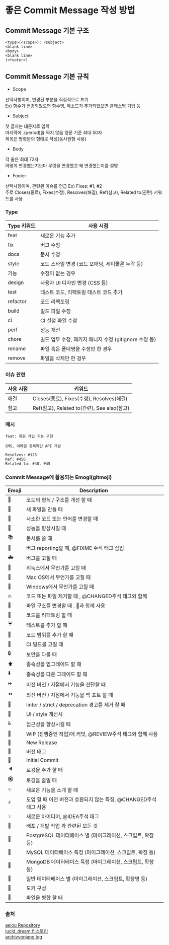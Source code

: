 # 좋은 Commit Message 작성 방법

## Commit Message 기본 구조
```
<type>(<scope>): <subject>
<blank line>
<body>
<blank line>
(<footer>)
```

## Commit Message 기본 규칙
- Scope

선택사항이며, 변경된 부분을 직접적으로 표기  
Ex) 함수가 변경되었으면 함수명, 메소드가 추가되었으면 클래스명 기입 등

- Subject

첫 글자는 대문자로 입력  
마지막에 .(period)을 찍지 않음
영문 기준 최대 50자  
제목은 명령문의 형태로 작성(동사원형 사용)

- Body

각 줄은 최대 72자  
어떻게 변경했는지보다 무엇을 변경했고 왜 변경했는지를 설명

- Footer

선택사항이며, 관련된 이슈를 언급 Ex) Fixes: #1, #2  
주로 Closes(종료), Fixes(수정), Resolves(해결), Ref(참고), Related to(관련) 키워드를 사용

### Type

|Type 키워드|사용 시점|
|------|---|
|feat|새로운 기능 추가|
|fix|버그 수정|
|docs|문서 수정|
|style|코드 스타일 변경 (코드 포매팅, 세미콜론 누락 등)|
|기능|수정이 없는 경우|
|design|사용자 UI 디자인 변경 (CSS 등)|
|test|테스트 코드, 리팩토링 테스트 코드 추가|
|refactor|코드 리팩토링|
|build|빌드 파일 수정|
|ci|CI 설정 파일 수정|
|perf|성능 개선|
|chore|빌드 업무 수정, 패키지 매니저 수정 (gitignore 수정 등)|
|rename|파일 혹은 폴더명을 수정만 한 경우|
|remove|파일을 삭제만 한 경우|

### 이슈 관련

|사용 시점|키워드|
|------|---|
|해결|Closes(종료), Fixes(수정), Resolves(해결)|
|참고|Ref(참고), Related to(관련), See also(참고)|

### 예시
```
feat: 회원 가입 기능 구현

SMS, 이메일 중복확인 API 개발

Resolves: #123
Ref: #456
Related to: #48, #45
```

### Commit Message에 활용되는 Emogi(gitmoji)

|Emoji|Description|
|---|---|
|🎨|코드의 형식 / 구조를 개선 할 때|
|📰|새 파일을 만들 때|
|📝|사소한 코드 또는 언어를 변경할 때|
|🐎|성능을 향상시킬 때|
|📚|문서를 쓸 때|
|🐛|버그 reporting할 때, @FIXME 주석 태그 삽입|
|🚑|버그를 고칠 때|
|🐧|리눅스에서 무언가를 고칠 때|
|🍎|Mac OS에서 무언가를 고칠 때|
|🏁|Windows에서 무언가를 고칠 때|
|🔥|코드 또는 파일 제거할 때 , @CHANGED주석 태그와 함께|
|🚜|파일 구조를 변경할 때 . 🎨과 함께 사용|
|🔨|코드를 리팩토링 할 때|
|☔️|테스트를 추가 할 때|
|🔬|코드 범위를 추가 할 때|
|💚|CI 빌드를 고칠 때|
|🔒|보안을 다룰 때|
|⬆️|종속성을 업그레이드 할 때|
|⬇️|종속성을 다운 그레이드 할 때|
|⏩|이전 버전 / 지점에서 기능을 전달할 때|
|⏪|최신 버전 / 지점에서 기능을 백 포트 할 때|
|👕|linter / strict / deprecation 경고를 제거 할 때|
|💄|UI / style 개선시|
|♿️|접근성을 향상시킬 때|
|🚧|WIP (진행중인 작업)에 커밋, @REVIEW주석 태그와 함께 사용|
|💎|New Release|
|🔖|버전 태그|
|🎉|Initial Commit|
|🔈|로깅을 추가 할 때|
|🔇|로깅을 줄일 때|
|✨|새로운 기능을 소개 할 때|
|⚡️|도입 할 때 이전 버전과 호환되지 않는 특징, @CHANGED주석 태그 사용|
|💡|새로운 아이디어, @IDEA주석 태그|
|🚀|배포 / 개발 작업 과 관련된 모든 것|
|🐘|PostgreSQL 데이터베이스 별 (마이그레이션, 스크립트, 확장 등)|
|🐬|MySQL 데이터베이스 특정 (마이그레이션, 스크립트, 확장 등)|
|🍃|MongoDB 데이터베이스 특정 (마이그레이션, 스크립트, 확장 등)|
|🏦|일반 데이터베이스 별 (마이그레이션, 스크립트, 확장명 등)|
|🐳|도커 구성|
|🤝|파일을 병합 할 때|

### 출처
[aeiou Repository](https://jane-aeiou.tistory.com/m/93)  
[lucid_dream:티스토리](https://nohack.tistory.com/17)  
[archivvonjang.log](https://velog.io/@archivvonjang/Git-Commit-Message-Convention)  
